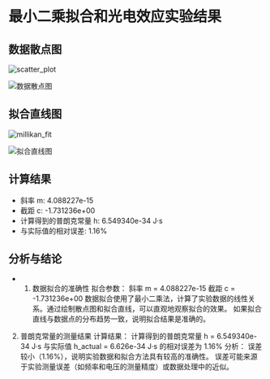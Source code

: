 # 最小二乘拟合和光电效应实验结果

## 数据散点图

![scatter_plot](https://github.com/user-attachments/assets/c84e4fd7-dfdb-419f-b935-d1ad0ba48647)

![数据散点图](path/to/scatter_plot.png)

## 拟合直线图
![millikan_fit](https://github.com/user-attachments/assets/04269642-d189-4c81-a9c7-388673ac528a)

![拟合直线图](path/to/fit_line.png)

## 计算结果

- 斜率 m: 4.088227e-15
- 截距 c: -1.731236e+00
- 计算得到的普朗克常量 h: 6.549340e-34 J·s
- 与实际值的相对误差: 1.16%

## 分析与结论

- 1. 数据拟合的准确性
拟合参数：
斜率 m = 4.088227e-15
截距 c = -1.731236e+00
数据拟合使用了最小二乘法，计算了实验数据的线性关系。通过绘制散点图和拟合直线，可以直观地观察拟合的效果。
如果拟合直线与数据点的分布趋势一致，说明拟合结果是准确的。
2. 普朗克常量的测量结果
计算结果：
计算得到的普朗克常量 h = 6.549340e-34 J·s
与实际值 h_actual = 6.626e-34 J·s 的相对误差为 1.16%
分析：
误差较小（1.16%），说明实验数据和拟合方法具有较高的准确性。
误差可能来源于实验测量误差（如频率和电压的测量精度）或数据处理中的近似。
